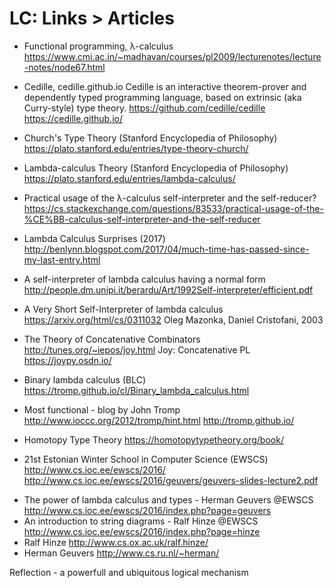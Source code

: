 # LC: Links > Articles

* Functional programming, λ-calculus
https://www.cmi.ac.in/~madhavan/courses/pl2009/lecturenotes/lecture-notes/node67.html

* Cedille, cedille.github.io
Cedille is an interactive theorem-prover and dependently typed programming language, based on extrinsic (aka Curry-style) type theory.
https://github.com/cedille/cedille
https://cedille.github.io/

* Church's Type Theory (Stanford Encyclopedia of Philosophy)
https://plato.stanford.edu/entries/type-theory-church/

* Lambda-calculus Theory (Stanford Encyclopedia of Philosophy)
https://plato.stanford.edu/entries/lambda-calculus/

* Practical usage of the λ-calculus self-interpreter and the self-reducer?
https://cs.stackexchange.com/questions/83533/practical-usage-of-the-%CE%BB-calculus-self-interpreter-and-the-self-reducer

* Lambda Calculus Surprises (2017)
http://benlynn.blogspot.com/2017/04/much-time-has-passed-since-my-last-entry.html

* A self-interpreter of lambda calculus having a normal form
http://people.dm.unipi.it/berardu/Art/1992Self-interpreter/efficient.pdf

* A Very Short Self-Interpreter of lambda calculus
https://arxiv.org/html/cs/0311032
Oleg Mazonka, Daniel Cristofani, 2003

* The Theory of Concatenative Combinators
http://tunes.org/~iepos/joy.html
Joy: Concatenative PL
https://joypy.osdn.io/

* Binary lambda calculus (BLC)
https://tromp.github.io/cl/Binary_lambda_calculus.html

* Most functional - blog by John Tromp
http://www.ioccc.org/2012/tromp/hint.html
http://tromp.github.io/

* Homotopy Type Theory
https://homotopytypetheory.org/book/

* 21st Estonian Winter School in Computer Science (EWSCS)
http://www.cs.ioc.ee/ewscs/2016/
http://www.cs.ioc.ee/ewscs/2016/geuvers/geuvers-slides-lecture2.pdf
- The power of lambda calculus and types - Herman Geuvers @EWSCS
http://www.cs.ioc.ee/ewscs/2016/index.php?page=geuvers
- An introduction to string diagrams - Ralf Hinze @EWSCS
http://www.cs.ioc.ee/ewscs/2016/index.php?page=hinze
- Ralf Hinze
  http://www.cs.ox.ac.uk/ralf.hinze/
- Herman Geuvers
  http://www.cs.ru.nl/~herman/


Reflection - a powerfull and ubiquitous logical mechanism
